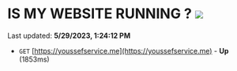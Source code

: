 # IS MY WEBSITE RUNNING ? [![](https://img.shields.io/static/v1?label=Sponsor&message=%E2%9D%A4&logo=GitHub&color=%23fe8e86)](https://github.com/sponsors/<username>)

Last updated: **5/29/2023, 1:24:12 PM**

- `GET` [https://youssefservice.me](https://youssefservice.me) - **Up** (1853ms)
